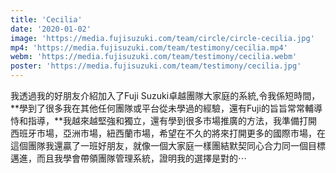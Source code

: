 ```yaml
---
title: 'Cecilia'
date: '2020-01-02'
image: 'https://media.fujisuzuki.com/team/circle/circle-cecilia.jpg'
mp4: 'https://media.fujisuzuki.com/team/testimony/cecilia.mp4'
webm: 'https://media.fujisuzuki.com/team/testimony/cecilia.webm'
poster: 'https://media.fujisuzuki.com/team/testimony/cecilia.jpg'
---
```

我透過我的好朋友介紹加入了Fuji Suzuki卓越團隊大家庭的系統,令我係短時間，**學到了很多我在其他任何團隊或平台從未學過的經驗，還有Fuji的旨旨常常輔導恃和指導，**我越來越堅強和獨立，還有學到很多市場推廣的方法，我準備打開西班牙市場，亞洲市場，紐西蘭市場，希望在不久的將來打開更多的國際市場，在這個團隊我還贏了一班好朋友，就像一個大家庭一樣團結默契同心合力同一個目標邁進，而且我學會帶領團隊管理系統，證明我的選擇是對的⋯
